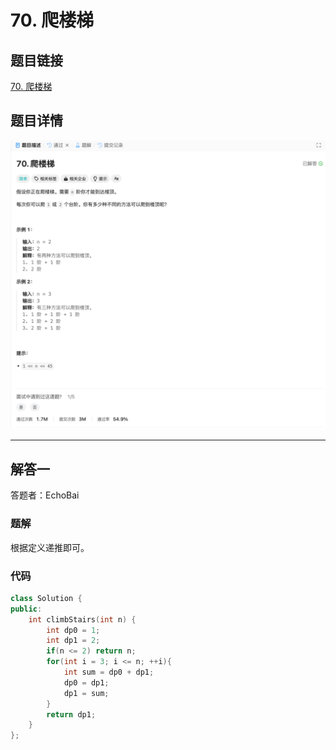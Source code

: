 # 70. 爬楼梯
## 题目链接  
[70. 爬楼梯](https://leetcode.cn/problems/climbing-stairs/description/)
## 题目详情
![题目图片](Img/70.png)

***
## 解答一
答题者：EchoBai

### 题解
根据定义递推即可。

### 代码
``` cpp
class Solution {
public:
    int climbStairs(int n) {
        int dp0 = 1;
        int dp1 = 2;
        if(n <= 2) return n;
        for(int i = 3; i <= n; ++i){
            int sum = dp0 + dp1;
            dp0 = dp1;
            dp1 = sum;
        }
        return dp1;
    }
};
```


